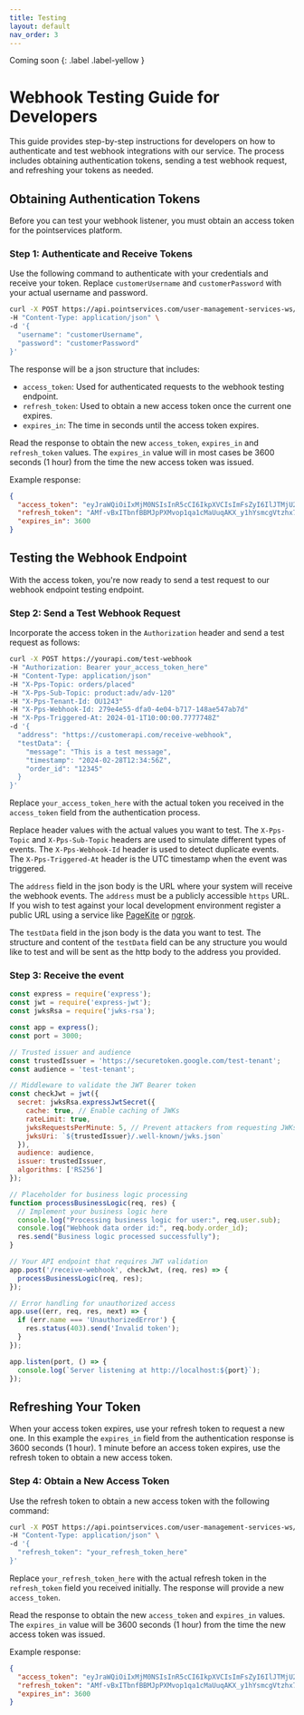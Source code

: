 ```yaml
---
title: Testing
layout: default
nav_order: 3
---
```

Coming soon
{: .label .label-yellow }
# Webhook Testing Guide for Developers

This guide provides step-by-step instructions for developers on how to authenticate and test webhook integrations with our service. The process includes obtaining authentication tokens, sending a test webhook request, and refreshing your tokens as needed.

## Obtaining Authentication Tokens

Before you can test your webhook listener, you must obtain an access token for the pointservices platform.

### Step 1: Authenticate and Receive Tokens

Use the following command to authenticate with your credentials and receive your token. Replace `customerUsername` and `customerPassword` with your actual username and password.

```bash
curl -X POST https://api.pointservices.com/user-management-services-ws/oauth2/002/signInWithPassword \
-H "Content-Type: application/json" \
-d '{
  "username": "customerUsername",
  "password": "customerPassword"
}'
```

The response will be a json structure that includes:
- `access_token`: Used for authenticated requests to the webhook testing endpoint.
- `refresh_token`: Used to obtain a new access token once the current one expires.
- `expires_in`: The time in seconds until the access token expires.

Read the response to obtain the new `access_token`, `expires_in` and `refresh_token` values. The `expires_in` value will in most cases be 3600 seconds (1 hour) from the time the new access token was issued.

Example response:

```json
{
  "access_token": "eyJraWQiOiIxMjM0NSIsInR5cCI6IkpXVCIsImFsZyI6IlJTMjU2In0.eyJhdWQiOiJ0ZXN0LXRlbmFudCIsInN1YiI6InhwcHN8MTIyMyIsImVtYWlsX3ZlcmlmaWVkIjp0cnVlLCJ1c2VyX2lkIjoiMTIyMyIsImF1dGhfdGltZSI6MTcwODcxNTYwMiwiaXNzIjoiaHR0cHM6XC9cL3NlY3VyZXRva2VuLmdvb2dsZS5jb21cL3Rlc3QtdGVuYW50IiwiZXhwIjoxNzA4NzE5LCJpYXQiOjE3MDg3MTUsImVtYWlsIjoidGVzdHVzZXJAdGVuYW50LmNvbSJ9.dGVzdA==",
  "refresh_token": "AMf-vBxITbnfBBMJpPXMvop1qa1cMaUuqAKX_y1hYsmcgVtzhx7Al_9mWD",
  "expires_in": 3600
}
```

## Testing the Webhook Endpoint

With the access token, you're now ready to send a test request to our webhook endpoint testing endpoint.

### Step 2: Send a Test Webhook Request

Incorporate the access token in the `Authorization` header and send a test request as follows:

```bash
curl -X POST https://yourapi.com/test-webhook 
-H "Authorization: Bearer your_access_token_here" 
-H "Content-Type: application/json" 
-H "X-Pps-Topic: orders/placed" 
-H "X-Pps-Sub-Topic: product:adv/adv-120" 
-H "X-Pps-Tenant-Id: OU1243" 
-H "X-Pps-Webhook-Id: 279e4e55-dfa0-4e04-b717-148ae547ab7d" 
-H "X-Pps-Triggered-At: 2024-01-1T10:00:00.7777748Z" 
-d '{
  "address": "https://customerapi.com/receive-webhook",
  "testData": {
    "message": "This is a test message",
    "timestamp": "2024-02-28T12:34:56Z",
    "order_id": "12345"
  }
}'
```

Replace `your_access_token_here` with the actual token you received in the `access_token` field from the authentication process.

Replace header values with the actual values you want to test. The `X-Pps-Topic` and `X-Pps-Sub-Topic` headers are used to simulate different types of events. The `X-Pps-Webhook-Id` header is used to detect duplicate events. The `X-Pps-Triggered-At` header is the UTC timestamp when the event was triggered.

The `address` field in the json body is the URL where your system will receive the webhook events. The `address` must be a publicly accessible `https` URL. If you wish to test against your local development environment register a public URL using a service like [PageKite](https://pagekite.net/) or [ngrok](https://ngrok.com/).

The `testData` field in the json body is the data you want to test. The structure and content of the `testData` field can be any structure you would like to test and will be sent as the http body to the address you provided.

### Step 3: Receive the event
```javascript
const express = require('express');
const jwt = require('express-jwt');
const jwksRsa = require('jwks-rsa');

const app = express();
const port = 3000;

// Trusted issuer and audience
const trustedIssuer = 'https://securetoken.google.com/test-tenant';
const audience = 'test-tenant';

// Middleware to validate the JWT Bearer token
const checkJwt = jwt({
  secret: jwksRsa.expressJwtSecret({
    cache: true, // Enable caching of JWKs
    rateLimit: true,
    jwksRequestsPerMinute: 5, // Prevent attackers from requesting JWKs too frequently
    jwksUri: `${trustedIssuer}/.well-known/jwks.json`
  }),
  audience: audience,
  issuer: trustedIssuer,
  algorithms: ['RS256']
});

// Placeholder for business logic processing
function processBusinessLogic(req, res) {
  // Implement your business logic here
  console.log("Processing business logic for user:", req.user.sub);
  console.log("Webhook data order id:", req.body.order_id);
  res.send("Business logic processed successfully");
}

// Your API endpoint that requires JWT validation
app.post('/receive-webhook', checkJwt, (req, res) => {
  processBusinessLogic(req, res);
});

// Error handling for unauthorized access
app.use((err, req, res, next) => {
  if (err.name === 'UnauthorizedError') {
    res.status(403).send('Invalid token');
  }
});

app.listen(port, () => {
  console.log(`Server listening at http://localhost:${port}`);
});
```

## Refreshing Your Token

When your access token expires, use your refresh token to request a new one. In this example the `expires_in` field from the authentication response is 3600 seconds (1 hour). 1 minute before an access token expires, use the refresh token to obtain a new access token.

### Step 4: Obtain a New Access Token

Use the refresh token to obtain a new access token with the following command:

```bash
curl -X POST https://api.pointservices.com/user-management-services-ws/oauth2/002/refreshIdToken \
-H "Content-Type: application/json" \
-d '{
  "refresh_token": "your_refresh_token_here"
}'
```

Replace `your_refresh_token_here` with the actual refresh token in the `refresh_token` field you received initially. The response will provide a new `access_token`.

Read the response to obtain the new `access_token` and `expires_in` values. The `expires_in` value will be 3600 seconds (1 hour) from the time the new access token was issued. 

Example response:

```json
{
  "access_token": "eyJraWQiOiIxMjM0NSIsInR5cCI6IkpXVCIsImFsZyI6IlJTMjU2In0.eyJhdWQiOiJ0ZXN0LXRlbmFudCIsInN1YiI6InhwcHN8MTIyMyIsImVtYWlsX3ZlcmlmaWVkIjp0cnVlLCJ1c2VyX2lkIjoiMTIyMyIsImF1dGhfdGltZSI6MTcwODcxNTYwMiwiaXNzIjoiaHR0cHM6XC9cL3NlY3VyZXRva2VuLmdvb2dsZS5jb21cL3Rlc3QtdGVuYW50IiwiZXhwIjoxNzA4NzE5LCJpYXQiOjE3MDg3MTUsImVtYWlsIjoidGVzdHVzZXJAdGVuYW50LmNvbSJ9.dGVzdA==",
  "refresh_token": "AMf-vBxITbnfBBMJpPXMvop1qa1cMaUuqAKX_y1hYsmcgVtzhx7Al_9mWD",
  "expires_in": 3600
}
```